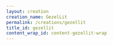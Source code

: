```yaml
---
layout: creation
creation_name: GezelLit
permalink: /creations/gezellit
title_id: gezellit
content_wrap_id: content-gezellit-wrap
---
```

